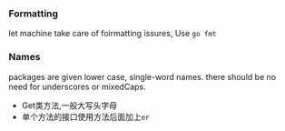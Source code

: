 ### Formatting
let machine take care of foirmatting issures, Use `go fmt`

### Names
packages are given lower case, single-word names.  there should be no need for underscores or mixedCaps.

- Get类方法,一般大写头字母
- 单个方法的接口使用方法后面加上`er`


